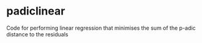 # padiclinear
Code for performing linear regression that minimises the sum of the p-adic distance to the residuals
